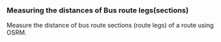 ### Measuring the distances of Bus route legs(sections)

Measure the distance of bus route sections (route legs) of a route using OSRM.  
